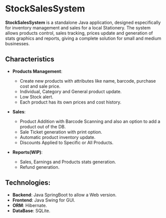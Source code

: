 # StockSalesSystem

**StockSalesSystem** is a standalone Java application, designed especifically for inventory management and sales for a local Stationery. The system allows products control, sales tracking, prices update and generation of stats graphics and reports, giving a complete solution for small and medium businesses.

## Characteristics

- **Products Management**: 
  - Create new products with attributes like name, barcode, purchase cost and sale price.
  - Individual, Category and General product update.
  - Low Stock alert.
  - Each product has its own prices and cost history.

- **Sales**:
  - Product Addition with Barcode Scanning and also an option to add a product out of the DB.
  - Sale Ticket generation with print option.
  - Automatic product inventory update.
  - Discounts Applied to Specific or All Products.

- **Reports(WIP)**:
  - Sales, Earnings and Products stats generation.
  - Refund generation.

## Technologies:

- **Backend**: Java SpringBoot to allow a Web version.
- **Frontend**: Java Swing for GUI.
- **ORM**: Hibernate.
- **DataBase**: SQLite.
